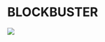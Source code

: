 # BLOCKBUSTER

![](https://user-images.githubusercontent.com/6410412/292221731-a917f2b4-8894-43cf-b3f6-b7c7f72058ff.png)
